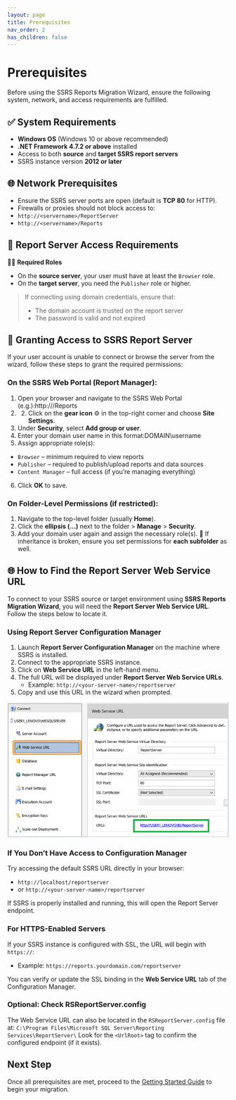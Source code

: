 ```yaml
---
layout: page
title: Prerequisites
nav_order: 2
has_children: false
---
```

# Prerequisites

Before using the SSRS Reports Migration Wizard, ensure the following system, network, and access requirements are fulfilled.

## ✅ System Requirements

- **Windows OS** (Windows 10 or above recommended)
- **.NET Framework 4.7.2 or above** installed
- Access to both **source** and **target SSRS report servers**
- SSRS instance version **2012 or later**

## 🌐 Network Prerequisites

- Ensure the SSRS server ports are open (default is **TCP 80** for HTTP).
- Firewalls or proxies should not block access to:
- `http://<servername>/ReportServer`
- `http://<servername>/Reports`

## 🔗 Report Server Access Requirements

🧑‍💼 **Required Roles**
- On the **source server**, your user must have at least the `Browser` role.
- On the **target server**, you need the `Publisher` role or higher.

> If connecting using domain credentials, ensure that:
> - The domain account is trusted on the report server
> - The password is valid and not expired

## 🔐 Granting Access to SSRS Report Server

If your user account is unable to connect or browse the server from the wizard, follow these steps to grant the required permissions:

### On the SSRS Web Portal (Report Manager):

1. Open your browser and navigate to the SSRS Web Portal (e.g.):http://<your-server>/Reports
2. 2. Click on the **gear icon** ⚙️ in the top-right corner and choose **Site Settings**.
3. Under **Security**, select **Add group or user**.
4. Enter your domain user name in this format:DOMAIN\username
5. Assign appropriate role(s):
- `Browser` – minimum required to view reports
- `Publisher` – required to publish/upload reports and data sources
- `Content Manager` – full access (if you’re managing everything)
6. Click **OK** to save.

### On Folder-Level Permissions (if restricted):

1. Navigate to the top-level folder (usually **Home**).
2. Click the **ellipsis (...)** next to the folder > **Manage** > **Security**.
3. Add your domain user again and assign the necessary role(s).
🔄 If inheritance is broken, ensure you set permissions for **each subfolder** as well.


## 🌐 How to Find the Report Server Web Service URL

To connect to your SSRS source or target environment using **SSRS Reports Migration Wizard**, you will need the **Report Server Web Service URL**. Follow the steps below to locate it.

### Using Report Server Configuration Manager

1. Launch **Report Server Configuration Manager** on the machine where SSRS is installed.
2. Connect to the appropriate SSRS instance.
3. Click on **Web Service URL** in the left-hand menu.
4. The full URL will be displayed under **Report Server Web Service URLs**.
   - Example: `http://<your-server-name>/reportserver`
5. Copy and use this URL in the wizard when prompted.

<img src="../media/RSConfigurationManager.png" width="700">

### If You Don’t Have Access to Configuration Manager

Try accessing the default SSRS URL directly in your browser:

- `http://localhost/reportserver`
- or `http://<your-server-name>/reportserver`

If SSRS is properly installed and running, this will open the Report Server endpoint.

### For HTTPS-Enabled Servers

If your SSRS instance is configured with SSL, the URL will begin with `https://`:

- Example: `https://reports.yourdomain.com/reportserver`

You can verify or update the SSL binding in the **Web Service URL** tab of the Configuration Manager.

### Optional: Check RSReportServer.config

The Web Service URL can also be located in the `RSReportServer.config` file at:  `C:\Program Files\Microsoft SQL Server\Reporting Services\ReportServer\`
Look for the `<UrlRoot>` tag to confirm the configured endpoint (if it exists).


## Next Step

Once all prerequisites are met, proceed to the [Getting Started Guide](./getting-started.md) to begin your migration.

